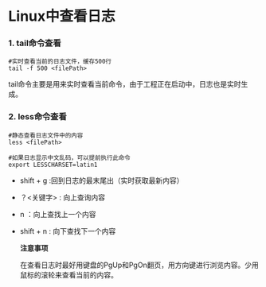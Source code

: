 # Linux中查看日志

### 1. tail命令查看

```shell
#实时查看当前的日志文件，缓存500行
tail -f 500 <filePath>
```

tail命令主要是用来实时查看当前命令，由于工程正在启动中，日志也是实时生成。

### 2. less命令查看

```shell
#静态查看日志文件中的内容
less <filePath>

#如果日志显示中文乱码，可以提前执行此命令
export LESSCHARSET=latin1
```

- shift + g :回到日志的最末尾出（实时获取最新内容）

- ？<关键字> : 向上查询内容

- n ：向上查找上一个内容

- shift + n : 向下查找下一个内容

  **注意事项**

  在查看日志时最好用键盘的PgUp和PgOn翻页，用方向键进行浏览内容。少用鼠标的滚轮来查看当前的内容。